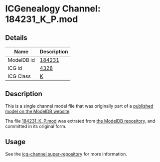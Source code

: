# ICGenealogy Channel: 184231\_K\_P.mod

## Details

Name | Description
---- | -----------
ModelDB id | [184231](http://senselab.med.yale.edu/ModelDB/ShowModel.cshtml?model=184231)
ICG id | [4328](http://icg.neurotheory.ox.ac.uk/channels/1/4328)
ICG Class | [K](http://icg.neurotheory.ox.ac.uk/channels/1)

## Description

This is a single channel model file that was originally part of a [published model on the ModelDB website](http://senselab.med.yale.edu/mModelDB/ShowModel.cshtml?model=184231).

The file [184231\_K\_P.mod](184231_K_P.mod) was extrated from [the ModelDB repository](http://senselab.med.yale.edu/ModelDB/ShowModel.cshtml?model=184231), and committed in its original form.

## Usage

See the [icg-channel super-repository](https://github.com/icgenealogy/icg-channels) for more information.